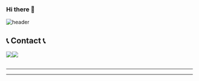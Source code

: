 ### Hi there 👋

<!--헤더-->
![header](https://capsule-render.vercel.app/api?type=transparent&color=000000&height=150&section=header&text=Здравствуйте!&fontColor=8bb9e3&fontSize=70&animation=fadeIn&fontAlignY=55)

<!--연락처-->
## 📞 Contact 📞
<div style="display:flex; flex-direction:row;">
    <a href="mailto:wonw125@naver.com">
        <img src="https://img.shields.io/badge/Gmail-EA4335?style=for-the-badge&logo=Gmail&logoColor=white"> 
    </a>
    <a href="https://www.instagram.com/zl.won">
        <img src="https://img.shields.io/badge/Instagram-E4405F?style=for-the-badge&logo=Instagram&logoColor=white"> 
    </a>
</div><br>


<hr/>

<hr/>


<!--
**z1-won/z1-won** is a ✨ _special_ ✨ repository because its `README.md` (this file) appears on your GitHub profile.

Here are some ideas to get you started:

- 🔭 I’m currently working on ...
- 🌱 I’m currently learning ...
- 👯 I’m looking to collaborate on ...
- 🤔 I’m looking for help with ...
- 💬 Ask me about ...
- 📫 How to reach me: ...
- 😄 Pronouns: ...
- ⚡ Fun fact: ...
-->
